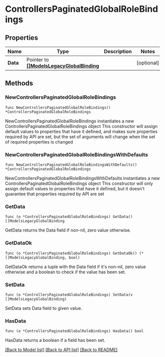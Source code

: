 # ControllersPaginatedGlobalRoleBindings

## Properties

Name | Type | Description | Notes
------------ | ------------- | ------------- | -------------
**Data** | Pointer to [**[]ModelsLegacyGlobalBinding**](ModelsLegacyGlobalBinding.md) |  | [optional] 

## Methods

### NewControllersPaginatedGlobalRoleBindings

`func NewControllersPaginatedGlobalRoleBindings() *ControllersPaginatedGlobalRoleBindings`

NewControllersPaginatedGlobalRoleBindings instantiates a new ControllersPaginatedGlobalRoleBindings object
This constructor will assign default values to properties that have it defined,
and makes sure properties required by API are set, but the set of arguments
will change when the set of required properties is changed

### NewControllersPaginatedGlobalRoleBindingsWithDefaults

`func NewControllersPaginatedGlobalRoleBindingsWithDefaults() *ControllersPaginatedGlobalRoleBindings`

NewControllersPaginatedGlobalRoleBindingsWithDefaults instantiates a new ControllersPaginatedGlobalRoleBindings object
This constructor will only assign default values to properties that have it defined,
but it doesn't guarantee that properties required by API are set

### GetData

`func (o *ControllersPaginatedGlobalRoleBindings) GetData() []ModelsLegacyGlobalBinding`

GetData returns the Data field if non-nil, zero value otherwise.

### GetDataOk

`func (o *ControllersPaginatedGlobalRoleBindings) GetDataOk() (*[]ModelsLegacyGlobalBinding, bool)`

GetDataOk returns a tuple with the Data field if it's non-nil, zero value otherwise
and a boolean to check if the value has been set.

### SetData

`func (o *ControllersPaginatedGlobalRoleBindings) SetData(v []ModelsLegacyGlobalBinding)`

SetData sets Data field to given value.

### HasData

`func (o *ControllersPaginatedGlobalRoleBindings) HasData() bool`

HasData returns a boolean if a field has been set.


[[Back to Model list]](../README.md#documentation-for-models) [[Back to API list]](../README.md#documentation-for-api-endpoints) [[Back to README]](../README.md)


